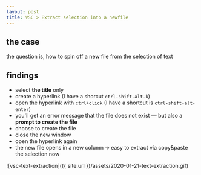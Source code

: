 ```yaml
---
layout: post
title: VSC > Extract selection into a newfile
---
```

## the case	
the question is, how to spin off a new file from the selection of text

## findings
* select **the title** only
* create a hyperlink (I have a shorcut `ctrl-shift-alt-k`)
* open the hyperlink with `ctrl+click` (I have a shortcut is `ctrl-shift-alt-enter`)
* you'll get an error message that the file does not exist — but also a **prompt to create the file**
* choose to create the file
* close the new window
* open the hyperlink again
* the new file opens in a new column ➔ easy to extract via copy&paste the selection now

![vsc-text-extraction]({{ site.url }}/assets/2020-01-21-text-extraction.gif)